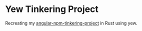 # Yew Tinkering Project

Recreating my [angular-npm-tinkering-project](https://github.com/Josh015/angular-npm-tinkering-project) in Rust using yew.
